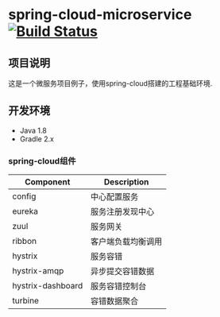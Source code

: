 # spring-cloud-microservice[![Build Status](https://travis-ci.org/leonard207/spring-cloud-microservice.svg?branch=master)](https://travis-ci.org/leonard207/spring-cloud-microservice)

## 项目说明

这是一个微服务项目例子，使用spring-cloud搭建的工程基础环境.

## 开发环境

* Java 1.8
* Gradle 2.x

### spring-cloud组件

Component         | Description
------------------|--------------
config            | 中心配置服务
eureka            | 服务注册发现中心
zuul              | 服务网关
ribbon            | 客户端负载均衡调用
hystrix           | 服务容错
hystrix-amqp      | 异步提交容错数据
hystrix-dashboard | 服务容错控制台
turbine           | 容错数据聚合